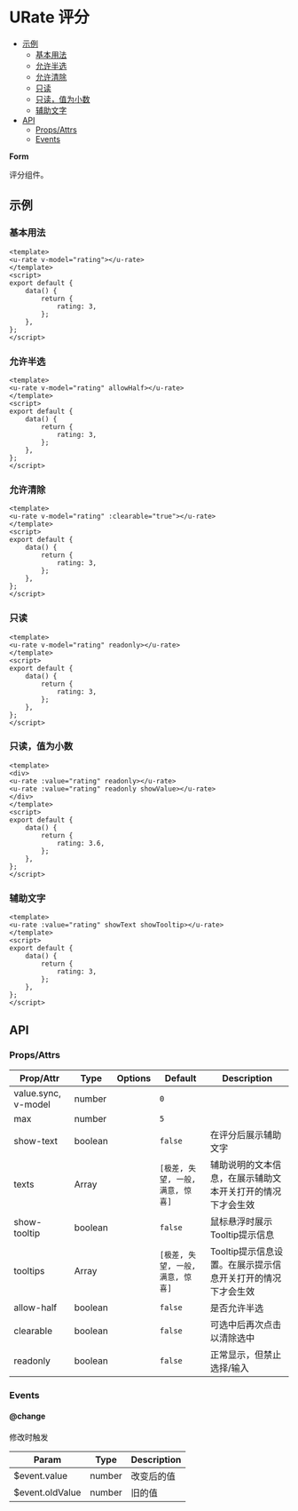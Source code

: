 <!-- 该 README.md 根据 api.yaml 和 docs/*.md 自动生成，为了方便在 GitHub 和 NPM 上查阅。如需修改，请查看源文件 -->

# URate 评分

- [示例](#示例)
    - [基本用法](#基本用法)
    - [允许半选](#允许半选)
    - [允许清除](#允许清除)
    - [只读](#只读)
    - [只读，值为小数](#只读值为小数)
    - [辅助文字](#辅助文字)
- [API]()
    - [Props/Attrs](#propsattrs)
    - [Events](#events)

**Form**

评分组件。

## 示例
### 基本用法

``` vue
<template>
<u-rate v-model="rating"></u-rate>
</template>
<script>
export default {
    data() {
        return {
            rating: 3,
        };
    },
};
</script>
```

### 允许半选

``` vue
<template>
<u-rate v-model="rating" allowHalf></u-rate>
</template>
<script>
export default {
    data() {
        return {
            rating: 3,
        };
    },
};
</script>
```

### 允许清除

``` vue
<template>
<u-rate v-model="rating" :clearable="true"></u-rate>
</template>
<script>
export default {
    data() {
        return {
            rating: 3,
        };
    },
};
</script>
```

### 只读

``` vue
<template>
<u-rate v-model="rating" readonly></u-rate>
</template>
<script>
export default {
    data() {
        return {
            rating: 3,
        };
    },
};
</script>
```

### 只读，值为小数

``` vue
<template>
<div>
<u-rate :value="rating" readonly></u-rate>
<u-rate :value="rating" readonly showValue></u-rate>
</div>
</template>
<script>
export default {
    data() {
        return {
            rating: 3.6,
        };
    },
};
</script>
```

### 辅助文字

``` vue
<template>
<u-rate :value="rating" showText showTooltip></u-rate>
</template>
<script>
export default {
    data() {
        return {
            rating: 3,
        };
    },
};
</script>
```

## API
### Props/Attrs

| Prop/Attr | Type | Options | Default | Description |
| --------- | ---- | ------- | ------- | ----------- |
| value.sync, v-model | number |  | `0` |  |
| max | number |  | `5` |  |
| show-text | boolean |  | `false` | 在评分后展示辅助文字 |
| texts | Array |  | `[极差, 失望, 一般, 满意, 惊喜]` | 辅助说明的文本信息，在展示辅助文本开关打开的情况下才会生效 |
| show-tooltip | boolean |  | `false` | 鼠标悬浮时展示Tooltip提示信息 |
| tooltips | Array |  | `[极差, 失望, 一般, 满意, 惊喜]` | Tooltip提示信息设置。在展示提示信息开关打开的情况下才会生效 |
| allow-half | boolean |  | `false` | 是否允许半选 |
| clearable | boolean |  | `false` | 可选中后再次点击以清除选中 |
| readonly | boolean |  | `false` | 正常显示，但禁止选择/输入 |

### Events

#### @change

修改时触发

| Param | Type | Description |
| ----- | ---- | ----------- |
| $event.value | number | 改变后的值 |
| $event.oldValue | number | 旧的值 |

